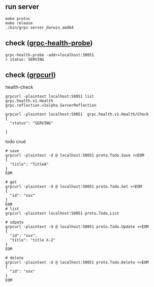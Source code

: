 ## run server

```shell
make protoc
make release
./bin/grpc-server_darwin_amd64
```

## check ([grpc-health-probe](https://github.com/grpc-ecosystem/grpc-health-probe))

```shell
grpc-health-probe -addr=localhost:50051
> status: SERVING
```

## check ([grpcurl](https://github.com/fullstorydev/grpcurl))

health-check

```shell
grpcurl -plaintext localhost:50051 list
grpc.health.v1.Health
grpc.reflection.v1alpha.ServerReflection

grpcurl -plaintext localhost:50051  grpc.health.v1.Health/Check
{
  "status": "SERVING"

}
```

todo crud

```shell
# save
grpcurl -plaintext -d @ localhost:50051 proto.Todo.Save <<EOM
{
  "title": "TitleA"
}
EOM

# get
grpcurl -plaintext -d @ localhost:50051 proto.Todo.Get <<EOM
{
  "id": "xxx"
}
EOM
# list
grpcurl -plaintext localhost:50051 proto.Todo.List

# udpate
grpcurl -plaintext -d @ localhost:50051 proto.Todo.Update <<EOM
{
  "id": "xxx",
  "title": "title X-2"
}
EOM

# delete
grpcurl -plaintext -d @ localhost:50051 proto.Todo.Delete <<EOM
{
  "id": "xxx"
}
EOM

```
